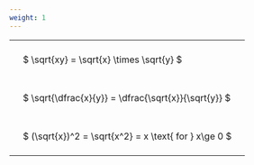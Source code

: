 ```yaml
---
weight: 1
---
```


<style type="text/css">
#T_4ab04 th.col_heading {
  text-align: left;
  font-size: 1em;
}
#T_4ab04 td {
  text-align: left;
  font-size: 1em;
  padding: 1.5em;
}
</style>
<table id="T_4ab04">
  <thead>
  </thead>
  <tbody>
    <tr>
      <td id="T_4ab04_row0_col0" class="data row0 col0" >$ \sqrt{xy} = \sqrt{x} \times \sqrt{y} $</td>
    </tr>
    <tr>
      <td id="T_4ab04_row1_col0" class="data row1 col0" >$ \sqrt{\dfrac{x}{y}} = \dfrac{\sqrt{x}}{\sqrt{y}} $</td>
    </tr>
    <tr>
      <td id="T_4ab04_row2_col0" class="data row2 col0" >$ (\sqrt{x})^2 = \sqrt{x^2} = x \text{ for } x\ge 0 $</td>
    </tr>
  </tbody>
</table>
